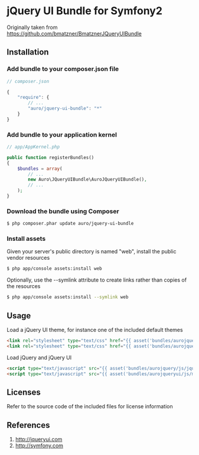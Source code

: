 # jQuery UI Bundle for Symfony2
Originally taken from https://github.com/bmatzner/BmatznerJQueryUIBundle

## Installation

### Add bundle to your composer.json file

``` js
// composer.json

{
    "require": {
        // ...
        "auro/jquery-ui-bundle": "*"
    }
}
```

### Add bundle to your application kernel

``` php
// app/AppKernel.php

public function registerBundles()
{
    $bundles = array(
        // ...
        new Auro\JQueryUIBundle\AuroJQueryUIBundle(),
        // ...
    );
}
```

### Download the bundle using Composer

``` bash
$ php composer.phar update auro/jquery-ui-bundle
```

### Install assets

Given your server's public directory is named "web", install the public vendor resources

``` bash
$ php app/console assets:install web
```

Optionally, use the --symlink attribute to create links rather than copies of the resources 

``` bash
$ php app/console assets:install --symlink web
```

## Usage

Load a jQuery UI theme, for instance one of the included default themes

``` html
<link rel="stylesheet" type="text/css" href="{{ asset('bundles/aurojqueryui/css/smoothness/jquery-ui.css') }}" />
<link rel="stylesheet" type="text/css" href="{{ asset('bundles/aurojqueryui/css/smoothness/jquery.ui.theme.css') }}" />
```

Load jQuery and jQuery UI

``` html
<script type="text/javascript" src="{{ asset('bundles/aurojquery/js/jquery.min.js') }}"></script>
<script type="text/javascript" src="{{ asset('bundles/aurojqueryui/js/minified/jquery-ui.min.js') }}"></script>
```

## Licenses

Refer to the source code of the included files for license information

## References

1. http://jqueryui.com
2. http://symfony.com
